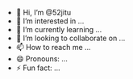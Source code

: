- 👋 Hi, I’m @52jitu
- 👀 I’m interested in ...
- 🌱 I’m currently learning ...
- 💞️ I’m looking to collaborate on ...
- 📫 How to reach me ...
- 😄 Pronouns: ...
- ⚡ Fun fact: ...

<!---
52jitu/52jitu is a ✨ special ✨ repository because its `README.md` (this file) appears on your GitHub profile.
You can click the Preview link to take a look at your changes.
--->
